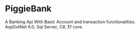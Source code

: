 # PiggieBank
A Banking Api With Basic Account and transaction functionalities. AspDotNet 6.0, Sql Server, C#, Ef core.

